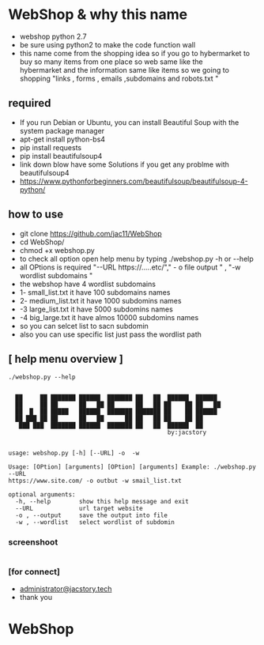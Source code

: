 # WebShop & why this name 

* webshop python 2.7
* be sure using python2 to make the code function wall
* this name come from the shopping idea so if you go to hybermarket to buy so many items from one place so web  same like the  
hybermarket and the information same like items 
so we going to shopping  "links , forms , emails ,subdomains and robots.txt "

## required
* If you run Debian or Ubuntu, you can install Beautiful Soup with the system package manager
* apt-get install python-bs4
* pip install requests
* pip install beautifulsoup4
* link down blow  have some Solutions if you get any problme with beautifulsoup4
* https://www.pythonforbeginners.com/beautifulsoup/beautifulsoup-4-python/

## how to use 

* git clone https://github.com/jac11/WebShop
* cd WebShop/
* chmod +x webshop.py
* to check all  option open help menu by typing ./webshop.py -h or --help
* all OPtions is required "--URL https://.....etc/"," - o file output " , "-w wordlist subdomains " 
* the webshop  have 4 wordlist subdomains 
* 1- small_list.txt it have  100 subdomains names
* 2- medium_list.txt it have 1000 subdomins names
* -3 large_list.txt it have 5000 subdomins names
* -4 big_large.txt it have almos 10000 subdomins names
* so you can selcet  list to sacn subdomin  
* also you can use specific list just pass the wordlist path 

##  [ help menu overview ]
```
./webshop.py --help

      
  ██     ██ ███████ ██████  ███████ ██   ██  ██████  ██████  
  ██     ██ ██      ██   ██ ██      ██   ██ ██    ██ ██   ██ 
  ██  █  ██ █████   ██████  ███████ ███████ ██    ██ ██████  
  ██ ███ ██ ██      ██   ██      ██ ██   ██ ██    ██ ██      
   ███ ███  ███████ ██████  ███████ ██   ██  ██████  ██      
                                             by:jacstory                                                                                                                     
 
usage: webshop.py [-h] [--URL] -o  -w

Usage: [OPtion] [arguments] [OPtion] [arguments] Example: ./webshop.py --URL
https://www.site.com/ -o outbut -w smail_list.txt

optional arguments:
  -h, --help        show this help message and exit
  --URL             url target website
  -o , --output     save the output into file
  -w , --wordlist   select wordlist of subdomin
```

### screenshoot
```
```

### [for connect]
* administrator@jacstory.tech
* thank you 
# WebShop

